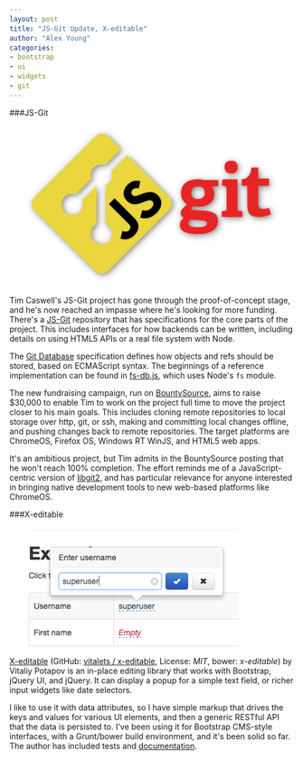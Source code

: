 ```yaml
---
layout: post
title: "JS-Git Update, X-editable"
author: "Alex Young"
categories: 
- bootstrap
- ui
- widgets
- git
---
```


###JS-Git

![JS-Git logo](/images/posts/jsgit.png)

Tim Caswell's JS-Git project has gone through the proof-of-concept stage, and he's now reached an impasse where he's looking for more funding.  There's a [JS-Git](https://github.com/creationix/js-git) repository that has specifications for the core parts of the project.  This includes interfaces for how backends can be written, including details on using HTML5 APIs or a real file system with Node.

The [Git Database](https://github.com/creationix/js-git/blob/master/specs/git-db.md) specification defines how objects and refs should be stored, based on ECMAScript syntax.  The beginnings of a reference implementation can be found in [fs-db.js](https://github.com/creationix/git-repo/blob/master/fs-db.js), which uses Node's `fs` module.

The new fundraising campaign, run on [BountySource](https://www.bountysource.com/#fundraisers/325-js-git), aims to raise $30,000 to enable Tim to work on the project full time to move the project closer to his main goals.  This includes cloning remote repositories to local storage over http, git, or ssh, making and committing local changes offline, and pushing changes back to remote repositories.  The target platforms are ChromeOS, Firefox OS, Windows RT WinJS, and HTML5 web apps.

It's an ambitious project, but Tim admits in the BountySource posting that he won't reach 100% completion.  The effort reminds me of a JavaScript-centric version of [libgit2](http://libgit2.github.com/), and has particular relevance for anyone interested in bringing native development tools to new web-based platforms like ChromeOS.

###X-editable

![X-editable](/images/posts/x-editable.png)

[X-editable](http://vitalets.github.io/x-editable/) (GitHub: [vitalets / x-editable](https://github.com/vitalets/x-editable), License: _MIT_, bower: _x-editable_) by Vitaliy Potapov is an in-place editing library that works with Bootstrap, jQuery UI, and jQuery.  It can display a popup for a simple text field, or richer input widgets like date selectors.

I like to use it with data attributes, so I have simple markup that drives the keys and values for various UI elements, and then a generic RESTful API that the data is persisted to.  I've been using it for Bootstrap CMS-style interfaces, with a Grunt/bower build environment, and it's been solid so far.  The author has included tests and [documentation](http://vitalets.github.io/x-editable/docs.html).
